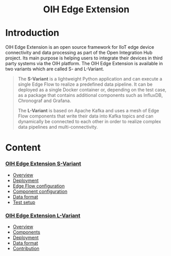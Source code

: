 # <center>OIH Edge Extension</center>

# Introduction

OIH Edge Extension is an open source framework for IIoT edge device connectivity and data processing as part of the Open 
Integration Hub project. Its main purpose is helping users to integrate their devices in third party systems via the 
OIH platform. The OIH Edge Extension is available in two variants which are called S- and L-Variant.<br>

> The **S-Variant** is a lightweight Python application and can execute a single Edge Flow to realize a predefined data 
> pipeline. It can be deployed as a single Docker container or, depending on the test case, as a package that contains
> additional components such as InfluxDB, Chronograf and Grafana.
> 
> The **L-Variant** is based on Apache Kafka and uses a mesh of Edge Flow components that write their data into Kafka 
> topics and can dynamically be connected to each other in order to realize complex data pipelines and 
> multi-connectivity.    

# Content

[<h3>OIH Edge Extension S-Variant</h3>](./S-Variant/README.md)
- [Overview](./S-Variant/README.md#overview)
- [Deployment](./S-Variant/README.md#deployment)
- [Edge Flow configuration](./S-Variant/README.md#edge-flow-configuration)
- [Component configuration](./S-Variant/README.md#component-configuration)
- [Data format](./S-Variant/README.md#data-format)
- [Test setup](./S-Variant/README.md#test-setup)

[<h3>OIH Edge Extension L-Variant</h3>](./L-Variant/README.md)
- [Overview](./L-Variant/README.md#overview)
- [Components](./L-Variant/README.md#components)
- [Deployment](./L-Variant/README.md#deployment)
- [Data format](./L-Variant/README.md#data-format)
- [Contribution](./L-Variant/README.md#contribution)

